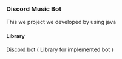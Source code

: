 ### Discord Music Bot

This we project we developed by using java 

#### Library

[Discord bot](https://github.com/Discord4J/Discord4J) ( Library for implemented bot )